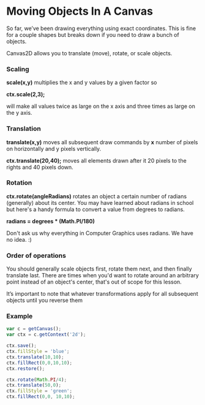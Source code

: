 # Moving Objects In A Canvas

So far, we’ve been drawing everything using exact coordinates. This is fine for a couple shapes but breaks down if you need to draw a bunch of objects.

Canvas2D allows you to translate (move), rotate, or scale objects.

### Scaling

**scale(x,y)** multiplies the x and y values by a given factor so

**ctx.scale(2,3);**

will make all values twice as large on the x axis and three times as large on the y axis.

### Translation

**translate(x,y)** moves all subsequent draw commands by **x** number of pixels on horizontally and y pixels vertically.

**ctx.translate(20,40);** moves all elements drawn after it 20 pixels to the rights and 40 pixels down.

### Rotation

**ctx.rotate(angleRadians)** rotates an object a certain number of radians (generally) about its center. You may have learned about radians in school but here's a handy formula to convert a value from degrees to radians.

**radians = degrees * (Math.PI/180)**

Don't ask us why everything in Computer Graphics uses radians. We have no idea. :)

### Order of operations

You should generally scale objects first, rotate them next, and then finally translate last. There are times when you'd want to rotate around an arbitrary point instead of an object's center, that's out of scope for this lesson.

It’s important to note that whatever transformations apply for all subsequent objects until you reverse them

### Example

```js
var c = getCanvas();
var ctx = c.getContext('2d');

ctx.save();
ctx.fillStyle = 'blue';
ctx.translate(10,10);
ctx.fillRect(0,0,10,10);
ctx.restore();

ctx.rotate(Math.PI/4);
ctx.translate(50,0);
ctx.fillStyle = 'green';
ctx.fillRect(0,0, 10,10);
```
